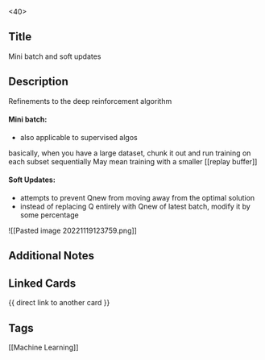 <40>

## Title
Mini batch and soft updates

## Description
Refinements to the deep reinforcement algorithm

#### Mini batch:
- also applicable to supervised algos

basically, when you have a large dataset, chunk it out and run training on each subset sequentially
May mean training with a smaller [[replay buffer]]


#### Soft Updates:
- attempts to prevent Qnew from moving away from the optimal solution 
- instead of replacing Q entirely with Qnew of latest batch, modify it by some percentage

![[Pasted image 20221119123759.png]]


## Additional Notes


## Linked Cards
{{ direct link to another card }}

## Tags
[[Machine Learning]] 
